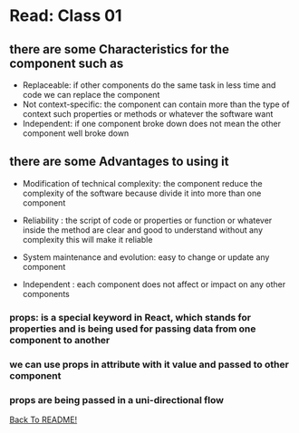 # Read: Class 01

## there are some Characteristics for the component such as

* Replaceable:  if other components do the same task in less time and code we can replace the component
* Not context-specific:  the component can contain more than the type of context such properties or methods or whatever the software want
* Independent: if one component broke down does not mean the other component well broke down

## there are some Advantages to using it

* Modification of technical complexity: the component reduce the complexity of the software because divide it into more than one component

* Reliability : the script of code or properties or function or whatever inside the method are clear and good to understand without any complexity this will make it reliable

* System maintenance and evolution: easy to change or update any component

* Independent : each component does not affect or impact on any other components

### props: is a special keyword in React, which stands for properties and is being used for passing data from one component to another

### we can use props in attribute with it value and passed to other component

### props are being passed in a uni-directional flow

[Back To README!](https://yousefabujalboush.github.io/reading-notes/)
